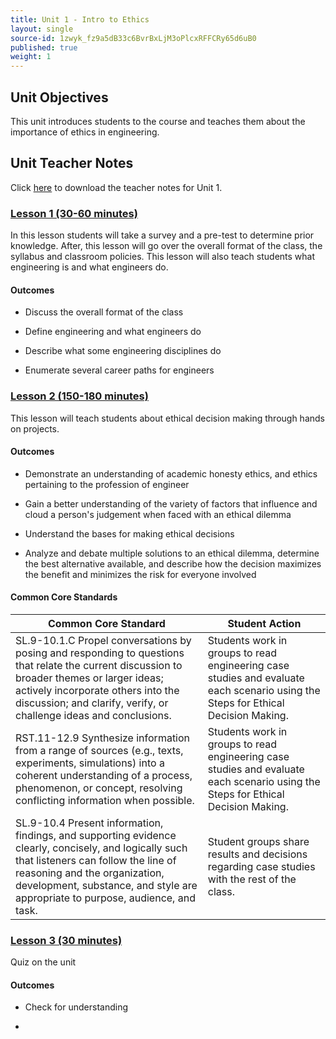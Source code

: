 ```yaml
---
title: Unit 1 - Intro to Ethics
layout: single
source-id: 1zwyk_fz9a5dB33c6BvrBxLjM3oPlcxRFFCRy65d6uB0
published: true
weight: 1
---
```



## Unit Objectives

This unit introduces students to the course and teaches them about the importance of ethics in engineering.

## Unit Teacher Notes

Click <a href="https://docs.google.com/document/d/12wwZKxBRnLQuwFWZFASt3EzKccmPFusGpK8VRDCC4d8/edit?usp=sharing" target="_blank">here</a> to download the teacher notes for Unit 1.

### [Lesson 1 (30-60 minutes)](https://intro-to-engineering-design.lsupathways.org/1_unit_1/1_lesson_1/)

In this lesson students will take a survey and a pre-test to determine prior knowledge. After, this lesson will go over the overall format of the class, the syllabus and classroom policies. This lesson will also teach students what engineering is and what engineers do.

#### Outcomes

- Discuss the overall format of the class

- Define engineering and what engineers do

- Describe what some engineering disciplines do

- Enumerate several career paths for engineers

### [Lesson 2 (150-180 minutes)](https://intro-to-engineering-design.lsupathways.org/1_unit_1/1_lesson_1/)

This lesson will teach students about ethical decision making through hands on projects.

#### Outcomes

- Demonstrate an understanding of academic honesty ethics, and ethics pertaining to the profession of engineer

- Gain a better understanding of the variety of factors that influence and cloud a person's judgement when faced with an ethical dilemma

- Understand the bases for making ethical decisions

- Analyze and debate multiple solutions to an ethical dilemma, determine the best alternative available, and describe how the decision maximizes the benefit and minimizes the risk for everyone involved

#### Common Core Standards

| Common Core Standard                                                                                                                                                                                                                                            | Student Action                                                                                                                   |
| --------------------------------------------------------------------------------------------------------------------------------------------------------------------------------------------------------------------------------------------------------------- | -------------------------------------------------------------------------------------------------------------------------------- |
| SL.9-10.1.C Propel conversations by posing and responding to questions that relate the current discussion to broader themes or larger ideas; actively incorporate others into the discussion; and clarify, verify, or challenge ideas and conclusions.          | Students work in groups to read engineering case studies and evaluate each scenario using the Steps for Ethical Decision Making. |
| RST.11-12.9 Synthesize information from a range of sources (e.g., texts, experiments, simulations) into a coherent understanding of a process, phenomenon, or concept, resolving conflicting information when possible.                                         | Students work in groups to read engineering case studies and evaluate each scenario using the Steps for Ethical Decision Making. |
| SL.9-10.4 Present information, findings, and supporting evidence clearly, concisely, and logically such that listeners can follow the line of reasoning and the organization, development, substance, and style are appropriate to purpose, audience, and task. | Student groups share results and decisions regarding case studies with the rest of the class.                                    |

### [Lesson 3 (30 minutes)](https://intro-to-engineering-design.lsupathways.org/fall-semester/1_unit_1/3_lesson_3/)

Quiz on the unit

#### Outcomes

- Check for understanding

-

